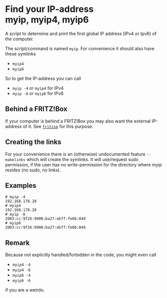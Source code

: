 # Find your IP-address <br/>myip, myip4, myip6
A script to determine and print the first global
IP address (IPv4 or Ipv6) of the computer.

The script/command is named `myip`. For convenience it should also have these symlinks
- `myip4`
- `myip6`

So to get the IP-address you can call
- `myip -4` or `myip4` for IPv4
- `myip -6` or `myip6` for IPv6

## Behind a FRITZ!Box
If your computer is behind a FRITZ!Box you may also want the external IP-address of it. See [`fritzip`](fritzip.md) for this purpose.

## Creating the links
For your convenience there is an (otherwise) undocumented feature
`--makelinks` which will create the symlinks. It will use/request sudo permission, if
the user has no write-permission for the directory
where myip resides (no sudo, no links).

## Examples
```
# myip -4
192.168.178.28
# myip4
192.168.178.28
# myip -6
2003:cc:9f26:9900:ba27:ebff:fe06:849
# myip6
2003:cc:9f26:9900:ba27:ebff:fe06:849
```

## Remark
Because not explicitly handled/forbidden in the code, you might even call
 
  - `myip4 -4`
  - `myip4 -6`
  - `myip6 -4`
  - `myip6 -6`
  
if you are a weirdo.
